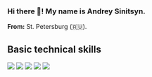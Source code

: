 ### Hi there 👋! My name is Andrey Sinitsyn.
**From:** St. Petersburg (:ru:).

## Basic technical skills

![](https://img.shields.io/badge/Code-CSharp-informational?style=plastik&logo=c-sharp&logoColor=white)
![](https://img.shields.io/badge/Code-.NET-informational?style=plastik&logo=.net&logoColor=white)
![](https://img.shields.io/badge/DB-SQL-informational?style=plastik&logo=microsoft-sql-server&logoColor=white)
![](https://img.shields.io/badge/Tools-Git-informational?style=plastik&logo=git&logoColor=white)
![](https://img.shields.io/badge/Editors-Visual_Studio-informational?style=plastik&logo=visual-studio&logoColor=white)

